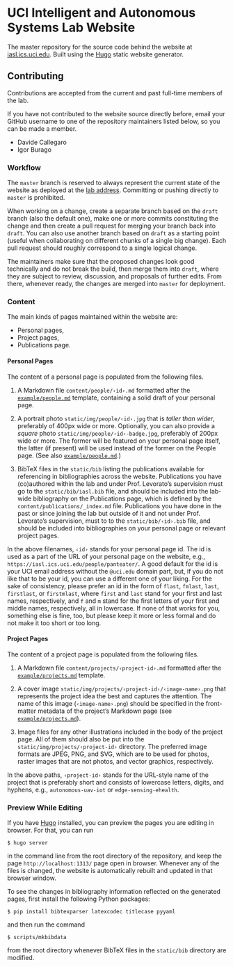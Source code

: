 # UCI Intelligent and Autonomous Systems Lab Website

The master repository for the source code behind the website at
[iasl.ics.uci.edu][iasl].
Built using the [Hugo][hugo] static website generator.

[iasl]: https://iasl.ics.uci.edu
[hugo]: https://gohugo.io

## Contributing

Contributions are accepted from the current and past full-time members
of the lab.

If you have not contributed to the website source directly before,
email your GitHub username to one of the repository maintainers listed
below, so you can be made a member.

- Davide Callegaro
- Igor Burago

### Workflow

The `master` branch is reserved to always represent the current state
of the website as deployed at the [lab address][iasl].
Committing or pushing directly to `master` is prohibited.

When working on a change, create a separate branch based on the
`draft` branch (also the default one), make one or more commits
constituting the change and then create a pull request for merging
your branch back into `draft`.
You can also use another branch based on `draft` as a starting point
(useful when collaborating on different chunks of a single big
change).
Each pull request should roughly correspond to a single logical
change.

The maintainers make sure that the proposed changes look good
technically and do not break the build, then merge them into `draft`,
where they are subject to review, discussion, and proposals of further
edits.
From there, whenever ready, the changes are merged into `master`
for deployment.

### Content

The main kinds of pages maintained within the website are:

- Personal pages,
- Project pages,
- Publications page.

#### Personal Pages

The content of a personal page is populated from the following files.

1. A Markdown file `content/people/‹id›.md` formatted after the
[`example/people.md`][personal-template] template, containing a solid
draft of your personal page.

2. A portrait photo `static/img/people/‹id›.jpg` that is *taller than
wider*, preferably of 400px wide or more.
Optionally, you can also provide a *square* photo
`static/img/people/‹id›-badge.jpg`, preferably of 200px wide or more.
The former will be featured on your personal page itself, the latter
(if present) will be used instead of the former on the People page.
(See also [`example/people.md`][personal-template].)

3. BibTeX files in the `static/bib` listing the publications available
for referencing in bibliographies across the website.
Publications you have (co)authored within the lab and under Prof.
Levorato’s supervision must go to the `static/bib/iasl.bib` file, and
should be included into the lab-wide bibliography on the Publications
page, which is defined by the `content/publications/_index.md` file.
Publications you have done in the past or since joining the lab but
outside of it and not under Prof. Levorato’s supervision, must to to
the `static/bib/‹id›.bib` file, and should be included into
bibliographies on your personal page or relevant project pages.

In the above filenames, `‹id›` stands for your personal page id.
The id is used as a part of the URL of your personal page on the
website, e.g., `https://iasl.ics.uci.edu/people/panteater/`.
A good default for the id is your UCI email address without the
`@uci.edu` domain part, but, if you do not like that to be your id,
you can use a different one of your liking.
For the sake of consistency, please prefer an id in the form of
`flast`, `fmlast`, `last`, `firstlast`, or `firstmlast`, where `first`
and `last` stand for your first and last names, respectively, and `f`
and `m` stand for the first letters of your first and middle names,
respectively, all in lowercase.
If none of that works for you, something else is fine, too, but please
keep it more or less formal and do not make it too short or too long.

[personal-template]: https://raw.githubusercontent.com/uci-iasl/website/master/example/people.md

#### Project Pages

The content of a project page is populated from the following files.

1. A Markdown file `content/projects/‹project-id›.md` formatted
after the [`example/projects.md`][project-template] template.

2. A cover image `static/img/projects/‹project-id›/‹image-name›.png`
that represents the project idea the best and captures the attention.
The name of this image (`‹image-name›.png`) should be specified
in the front-matter metadata of the project’s Markdown page
(see [`example/projects.md`][project-template]).

3. Image files for any other illustrations included in the body of the
project page.
All of them should also be put into the
`static/img/projects/‹project-id›` directory.
The preferred image formats are JPEG, PNG, and SVG, which are to be
used for photos, raster images that are not photos, and vector
graphics, respectively.

In the above paths, `‹project-id›` stands for the URL-style name of
the project that is preferably short and consists of lowercase
letters, digits, and hyphens, e.g., `autonomous-uav-iot` or
`edge-sensing-ehealth`.

[project-template]: https://raw.githubusercontent.com/uci-iasl/website/master/example/projects.md

### Preview While Editing

If you have [Hugo][hugo] installed, you can preview the pages you
are editing in browser.
For that, you can run

    $ hugo server

in the command line from the root directory of the repository, and
keep the page `http://localhost:1313/` page open in browser.
Whenever any of the files is changed, the website is automatically
rebuilt and updated in that browser window.

To see the changes in bibliography information reflected on the
generated pages, first install the following Python packages:

    $ pip install bibtexparser latexcodec titlecase pyyaml

and then run the command

    $ scripts/mkbibdata

from the root directory whenever BibTeX files in the `static/bib`
directory are modified.
